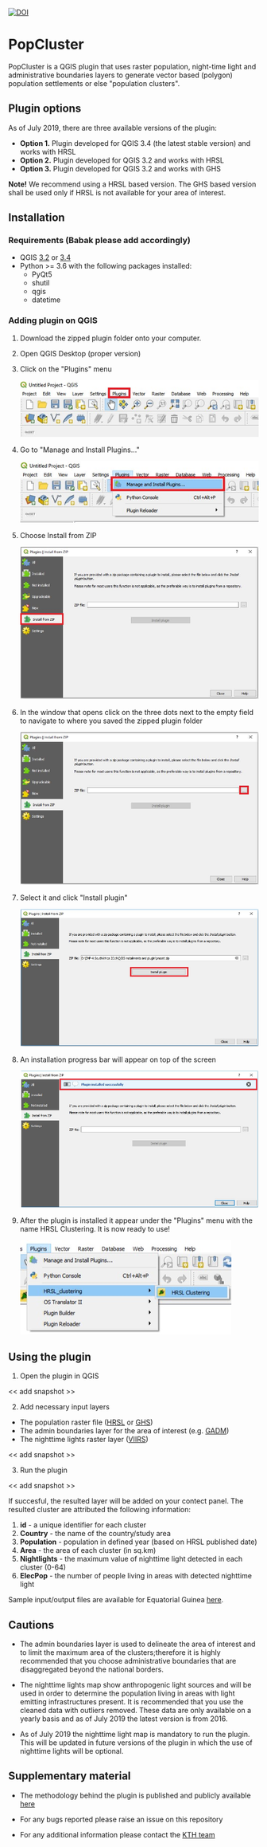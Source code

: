[![DOI](https://zenodo.org/badge/197186462.svg)](https://zenodo.org/badge/latestdoi/197186462)

# PopCluster

PopCluster is a QGIS plugin that uses raster population, night-time light and administrative boundaries layers to generate vector based (polygon) population settlements or else "population clusters". 

## Plugin options
As of July 2019, there are three available versions of the plugin:

 * **Option 1.** Plugin developed for QGIS 3.4 (the latest stable version) and works with HRSL
 * **Option 2.** Plugin developed for QGIS 3.2 and works with HRSL 
 * **Option 3.** Plugin developed for QGIS 3.2 and works with GHS

**Note!** We recommend using a HRSL based version. The GHS based version shall be used only if HRSL is not available for your area of interest.

## Installation 

### Requirements (Babak please add accordingly)

- QGIS [3.2](http://download.osgeo.org/qgis/) or [3.4](https://qgis.org/en/site/forusers/download.html)
- Python >= 3.6 with the following packages installed:
	- PyQt5
	- shutil
	- qgis
	- datetime

### Adding plugin on QGIS

1.	Download the zipped plugin folder onto your computer.
2.	Open QGIS Desktop (proper version)
3.	Click on the "Plugins" menu

	![image1](assets/installation/img/image1.jpg)

4.	Go to "Manage and Install Plugins..."

	![image2](assets/installation/img/image2.jpg)

5.	Choose Install from ZIP
 	
	![image3](assets/installation/img/image3.jpg)

6.	In the window that opens click on the three dots next to the empty field to navigate to where you saved the zipped plugin folder
	
	![image4](assets/installation/img/image4.jpg)

7.	Select it and click "Install plugin"
 	
	![image5](assets/installation/img/image5.jpg)

8.	An installation progress bar will appear on top of the screen
	
	![image6](assets/installation/img/image6.jpg)

9.	After the plugin is installed it appear under the "Plugins" menu with the name HRSL Clustering. It is now ready to use!
	
	![image7](assets/installation/img/image7.jpg)
	
## Using the plugin

1.	Open the plugin in QGIS

<< add snapshot >>

2.	Add necessary input layers

* The population raster file ([HRSL](https://data.humdata.org/organization/facebook?sort=metadata_modifieddesc&page=1&q=&ext_page_size=25#dataset-filter-start) or [GHS](https://ghsl.jrc.ec.europa.eu/))
* The admin boundaries layer for the area of interest (e.g. [GADM](https://gadm.org/))
* The nighttime lights raster layer ([VIIRS](https://eogdata.mines.edu/download_dnb_composites.html))

<< add snapshot >>

3.	Run the plugin

<< add snapshot >>

If succesful, the resulted layer will be added on your contect panel. The resulted cluster are attributed the following information:

1. **id** - a unique identifier for each cluster
2. **Country** - the name of the country/study area 
3. **Population** - population in defined year (based on HRSL published date)
4. **Area** - the area of each cluster (in sq.km)
5. **Nightlights** - the maximum value of nighttime light detected in each cluster (0-64)
6. **ElecPop** - the number of people living in areas with detected nighttime light

Sample input/output files are available for Equatorial Guinea [here](Equatorial%20Guinea%20example%20case).

## Cautions

* The admin boundaries layer is used to delineate the area of interest and to limit the maximum area of the clusters;therefore it is highly recommended that you choose administrative boundaries that are disaggregated beyond the national borders.

* The nighttime lights map show anthropogenic light sources and will be used in order to determine the population living in areas with light emitting infrastructures present. It is recommended that you use the cleaned data with outliers removed. These data are only available on a yearly basis and as of July 2019 the latest version is from 2016.

* As of July 2019 the nighttime light map is mandatory to run the plugin. This will be updated in future versions of the plugin in which the use of nighttime lights will be optional.


## Supplementary material

* The methodology behind the plugin is published and publicly available [here](https://www.mdpi.com/1996-1073/12/7/1395)

* For any bugs reported please raise an issue on this repository

* For any additional information please contact the [KTH team](http://www.onsset.org/contact--forum.html)
